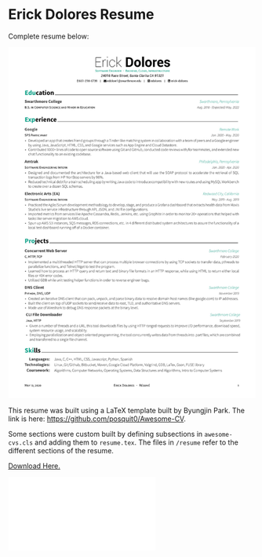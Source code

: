 # Erick Dolores Resume

Complete resume below:

![Resume](docs/Erick_Dolores_Colored_Resume.jpg)

This resume was built using a LaTeX template built by Byungjin Park. The link is here: https://github.com/posquit0/Awesome-CV.

Some sections were custom built by defining subsections in `awesome-cvs.cls` and adding them to `resume.tex`.
The files in `/resume` refer to the different sections of the resume.

<a href="docs/Erick_Dolores_Colored_Resume.pdf" download>Download Here.</a>

![Download Here.](docs/Erick_Dolores_Colored_Resume.pdf)
